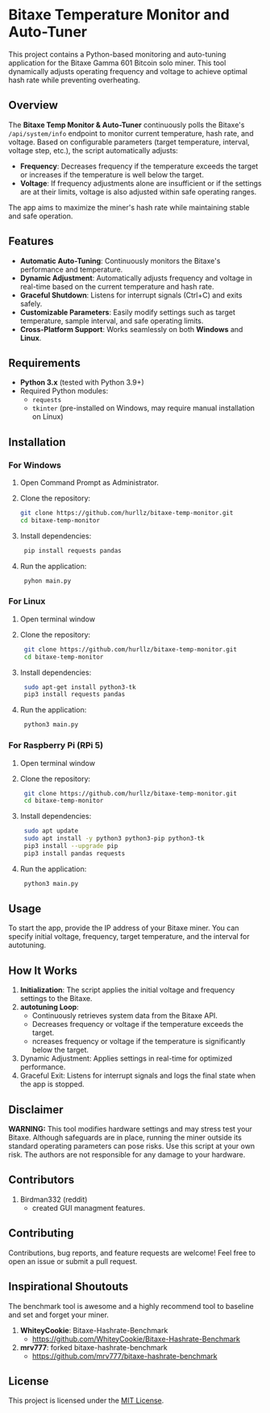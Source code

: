 # Bitaxe Temperature Monitor and Auto-Tuner

This project contains a Python-based monitoring and auto-tuning application for the Bitaxe Gamma 601 Bitcoin solo miner. This tool dynamically adjusts operating frequency and voltage to achieve optimal hash rate while preventing overheating.

## Overview

The **Bitaxe Temp Monitor & Auto-Tuner** continuously polls the Bitaxe's `/api/system/info` endpoint to monitor current temperature, hash rate, and voltage. Based on configurable parameters (target temperature, interval, voltage step, etc.), the script automatically adjusts:

- **Frequency**: Decreases frequency if the temperature exceeds the target or increases if the temperature is well below the target.
- **Voltage**: If frequency adjustments alone are insufficient or if the settings are at their limits, voltage is also adjusted within safe operating ranges.

The app aims to maximize the miner's hash rate while maintaining stable and safe operation.

## Features

- **Automatic Auto-Tuning**: Continuously monitors the Bitaxe's performance and temperature.
- **Dynamic Adjustment**: Automatically adjusts frequency and voltage in real-time based on the current temperature and hash rate.
- **Graceful Shutdown**: Listens for interrupt signals (Ctrl+C) and exits safely.
- **Customizable Parameters**: Easily modify settings such as target temperature, sample interval, and safe operating limits.
- **Cross-Platform Support**: Works seamlessly on both **Windows** and **Linux**.

## Requirements

- **Python 3.x** (tested with Python 3.9+)
- Required Python modules:
  - `requests`
  - `tkinter` (pre-installed on Windows, may require manual installation on Linux)
  
## Installation

### For Windows

1. Open Command Prompt as Administrator.
2. Clone the repository:

   ```bash
   git clone https://github.com/hurllz/bitaxe-temp-monitor.git
   cd bitaxe-temp-monitor
   ```
   
3. Install dependencies:

   ```bash
	pip install requests pandas
   ```
   
4. Run the application:

   ```bash
	pyhon main.py
   ```

### For Linux

1. Open terminal window
2. Clone the repository:

   ```bash
	git clone https://github.com/hurllz/bitaxe-temp-monitor.git
	cd bitaxe-temp-monitor
   ```

2. Install dependencies:

   ```bash
	sudo apt-get install python3-tk
	pip3 install requests pandas
   ```
   
4. Run the application:

   ```bash
	python3 main.py
   ```

### For Raspberry Pi (RPi 5) 

1. Open terminal window
2. Clone the repository:

   ```bash
	git clone https://github.com/hurllz/bitaxe-temp-monitor.git
	cd bitaxe-temp-monitor
   ```

2. Install dependencies:

   ```bash
   	sudo apt update
	sudo apt install -y python3 python3-pip python3-tk
   	pip3 install --upgrade pip
	pip3 install pandas requests
   ```
   
4. Run the application:

   ```bash
	python3 main.py
   ```

## Usage

To start the app, provide the IP address of your Bitaxe miner. You can specify initial voltage, frequency, target temperature, and the interval for autotuning.

## How It Works

1. **Initialization**: The script applies the initial voltage and frequency settings to the Bitaxe.
2. **autotuning Loop**:  
   - Continuously retrieves system data from the Bitaxe API.
   - Decreases frequency or voltage if the temperature exceeds the target.
   - ncreases frequency or voltage if the temperature is significantly below the target.
3. Dynamic Adjustment: Applies settings in real-time for optimized performance.
4. Graceful Exit: Listens for interrupt signals and logs the final state when the app is stopped.

## Disclaimer

**WARNING:** This tool modifies hardware settings and may stress test your Bitaxe. Although safeguards are in place, running the miner outside its standard operating parameters can pose risks. Use this script at your own risk. The authors are not responsible for any damage to your hardware.

## Contributors

1. Birdman332 (reddit)
   - created GUI managment features. 

## Contributing

Contributions, bug reports, and feature requests are welcome! Feel free to open an issue or submit a pull request.

## Inspirational  Shoutouts

The benchmark tool is awesome and a highly recommend tool to baseline and set and forget your miner. 

1. **WhiteyCookie**: Bitaxe-Hashrate-Benchmark
      - https://github.com/WhiteyCookie/Bitaxe-Hashrate-Benchmark
2. **mrv777**: forked bitaxe-hashrate-benchmark
   -    https://github.com/mrv777/bitaxe-hashrate-benchmark

## License

This project is licensed under the [MIT License](LICENSE).
